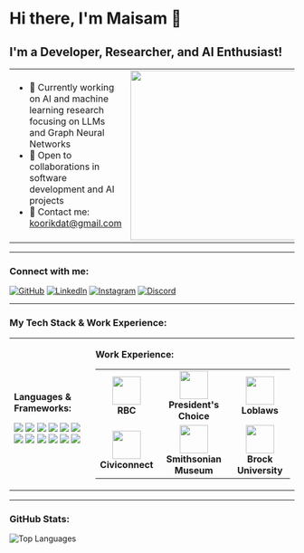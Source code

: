 # Hi there, I'm Maisam 👋

## I'm a Developer, Researcher, and AI Enthusiast!

<table>
  <tr>
    <td>
      <ul>
        <li>🚀 Currently working on AI and machine learning research focusing on LLMs and Graph Neural Networks</li>
        <li>🤝 Open to collaborations in software development and AI projects</li>
        <li>📧 Contact me: <a href="mailto:koorikdat@gmail.com">koorikdat@gmail.com</a></li>
      </ul>
    </td>
    <td>
      <img src="https://media3.giphy.com/media/v1.Y2lkPTc5MGI3NjExazM2Z205eGV3aTFsZ29sbWtjOXh3aG90bnpqMmVibWNtc2t4bWg3NCZlcD12MV9pbnRlcm5hbF9naWZfYnlfaWQmY3Q9Zw/E6jscXfv3AkWQ/giphy.gif" width="300"/>
    </td>
  </tr>
</table>

---

### Connect with me:
[![GitHub](https://img.shields.io/badge/-GitHub-181717?style=flat&logo=github&logoColor=white)](https://github.com/Koorikdat)
[![LinkedIn](https://img.shields.io/badge/-LinkedIn-0077B5?style=flat&logo=linkedin&logoColor=white)](https://www.linkedin.com/in/maisam-anjum/)
[![Instagram](https://img.shields.io/badge/-Instagram-E4405F?style=flat&logo=instagram&logoColor=white)](https://www.instagram.com/koorikdat/)
[![Discord](https://img.shields.io/badge/-Discord-5865F2?style=flat&logo=discord&logoColor=white)](https://discordapp.com/users/koorikdat)

---

### My Tech Stack & Work Experience:
<table>
  <tr>
    <td>
      <p><b>Languages & Frameworks:</b></p>
      <img src="https://img.shields.io/badge/-Python-3776AB?style=flat&logo=python&logoColor=white"/>
      <img src="https://img.shields.io/badge/-Java-007396?style=flat&logo=java&logoColor=white"/>
      <img src="https://img.shields.io/badge/-C%23-239120?style=flat&logo=c-sharp&logoColor=white"/>
      <img src="https://img.shields.io/badge/-C-00599C?style=flat&logo=c&logoColor=white"/>
      <img src="https://img.shields.io/badge/-JavaScript-F7DF1E?style=flat&logo=javascript&logoColor=black"/>
      <img src="https://img.shields.io/badge/-React-61DAFB?style=flat&logo=react&logoColor=black"/>
      <img src="https://img.shields.io/badge/-Angular-DD0031?style=flat&logo=angular&logoColor=white"/>
      <img src="https://img.shields.io/badge/-Django-092E20?style=flat&logo=django&logoColor=white"/>
      <img src="https://img.shields.io/badge/-Docker-2496ED?style=flat&logo=docker&logoColor=white"/>
      <img src="https://img.shields.io/badge/-Flutter-02569B?style=flat&logo=flutter&logoColor=white"/>
      <img src="https://img.shields.io/badge/-NumPy-013243?style=flat&logo=numpy&logoColor=white"/>
      <img src="https://img.shields.io/badge/-PyTorch-EE4C2C?style=flat&logo=pytorch&logoColor=white"/>
    </td>
    <td>
      <p><b>Work Experience:</b></p>
      <table>
        <tr>
          <td align="center">
            <img src="https://logos-world.net/wp-content/uploads/2023/05/RBC-Logo.png" height="50"/>
            <br><b>RBC</b>
          </td>
          <td align="center">
            <img src="https://upload.wikimedia.org/wikipedia/commons/thumb/7/7c/Presidents_Choice_logo.svg/2560px-Presidents_Choice_logo.svg.png" height="50"/>
            <br><b>President's Choice</b>
          </td>
          <td align="center">
            <img src="https://upload.wikimedia.org/wikipedia/commons/thumb/4/4a/Loblaws_logo.svg/2560px-Loblaws_logo.svg.png" height="50"/>
            <br><b>Loblaws</b>
          </td>
        </tr>
        <tr>
          <td align="center">
            <img src="https://civiconnect.ca/wp-content/uploads/2020/09/Civiconnect-Logo-1.png" height="50"/>
            <br><b>Civiconnect</b>
          </td>
          <td align="center">
            <img src="https://upload.wikimedia.org/wikipedia/commons/thumb/3/39/Smithsonian_logo_color.svg/1280px-Smithsonian_logo_color.svg.png" height="50"/>
            <br><b>Smithsonian Museum</b>
          </td>
          <td align="center">
            <img src="https://brocku.ca/wp-content/uploads/Brock-University-logo.png" height="50"/>
            <br><b>Brock University</b>
          </td>
        </tr>
      </table>
    </td>
  </tr>
</table>

---

### GitHub Stats:
![Top Languages](https://github-readme-stats.vercel.app/api/top-langs/?username=Koorikdat&layout=compact&theme=dark)
